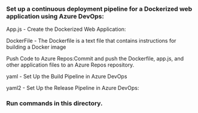 ### Set up a continuous deployment pipeline for a Dockerized web application using Azure DevOps:

App.js - Create the Dockerized Web Application:

DockerFile - The Dockerfile is a text file that 
contains instructions for building a Docker image

Push Code to Azure Repos:Commit and push the Dockerfile, app.js, and other application files to an Azure Repos repository.

yaml - Set Up the Build Pipeline in Azure DevOps

yaml2 - Set Up the Release Pipeline in Azure DevOps:

### Run commands in this directory.


